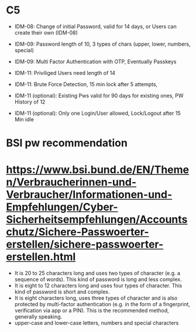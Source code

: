 # C5
- IDM-08: Change of initial Password, valid for 14 days, or Users can create their own (IDM-08)
- IDM-09: Password length of 10, 3 types of chars (upper, lower, numbers, special)
- IDM-09: Multi Factor Authentication with OTP, Eventually Passkeys
- IDM-11: Priviliged Users need length of 14
- IDM-11: Brute Force Detection, 15 min lock after 5 attempts,

- IDM-11 (optional): Existing Pws valid for 90 days for existing ones, PW History of 12
- IDM-11 (optional): Only one Login/User allowed, Lock/Logout after 15 Min idle

# BSI pw recommendation
# https://www.bsi.bund.de/EN/Themen/Verbraucherinnen-und-Verbraucher/Informationen-und-Empfehlungen/Cyber-Sicherheitsempfehlungen/Accountschutz/Sichere-Passwoerter-erstellen/sichere-passwoerter-erstellen.html

- It is 20 to 25 characters long and uses two types of character (e.g. a sequence of words). This kind of password is long and less complex.
- It is eight to 12 characters long and uses four types of character. This kind of password is short and complex.
- It is eight characters long, uses three types of character and is also protected by multi-factor authentication (e.g. in the form of a fingerprint, verification via app or a PIN). This is the recommended method, generally speaking.
- upper-case and lower-case letters, numbers and special characters
